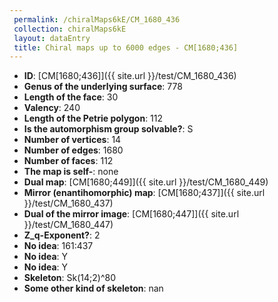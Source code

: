 ```yaml
--- 
 permalink: /chiralMaps6kE/CM_1680_436 
 collection: chiralMaps6kE
 layout: dataEntry
 title: Chiral maps up to 6000 edges - CM[1680;436]
---
```


- **ID**: [CM[1680;436]]({{ site.url }}/test/CM_1680_436)
- **Genus of the underlying surface**: 778
- **Length of the face**: 30
- **Valency**: 240
- **Length of the Petrie polygon**: 112
- **Is the automorphism group solvable?**: S
- **Number of vertices**: 14
- **Number of edges**: 1680
- **Number of faces**: 112
- **The map is self-**: none
- **Dual map**: [CM[1680;449]]({{ site.url }}/test/CM_1680_449)
- **Mirror (enantihomorphic) map**: [CM[1680;437]]({{ site.url }}/test/CM_1680_437)
- **Dual of the mirror image**: [CM[1680;447]]({{ site.url }}/test/CM_1680_447)
- **Z_q-Exponent?**: 2
- **No idea**:  161:437
- **No idea**: Y
- **No idea**: Y
- **Skeleton**: Sk(14;2)^80
- **Some other kind of skeleton**: nan
